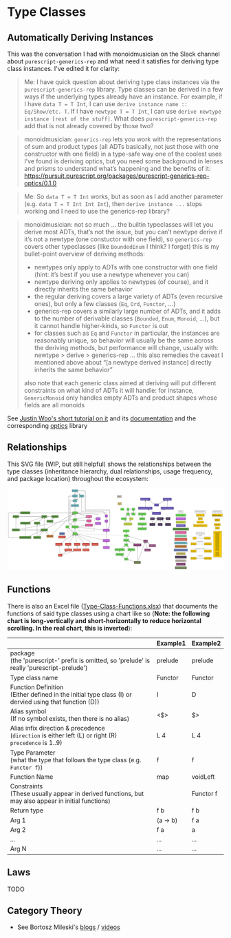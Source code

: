 # Type Classes

## Automatically Deriving Instances

This was the conversation I had with monoidmusician on the Slack channel about `purescript-generics-rep` and what need it satisfies for deriving type class instances. I've edited it for clarity:
> Me: I have quick question about deriving type class instances via the `purescript-generics-rep` library. Type classes can be derived in a few ways if the underlying types already have an instance. For example, if I have `data T = T Int`, I can use `derive instance name :: Eq/Show/etc. T`. If I have `newtype T = T Int`, I can use `derive newtype instance [rest of the stuff]`. What does `purescript-generics-rep` add that is not already covered by those two?

> monoidmusician: `generics-rep` lets you work with the representations of sum and product types (all ADTs basically, not just those with one constructor with one field) in a type-safe way
> one of the coolest uses I’ve found is deriving optics, but you need some background in lenses and prisms to understand what’s happening and the benefits of it: https://pursuit.purescript.org/packages/purescript-generics-rep-optics/0.1.0

> Me: So `data T = T Int` works, but as soon as I add another parameter (e.g. `data T = T Int Int Int`), then `derive instance ...` stops working and I need to use the generics-rep library?

> monoidmusician: not so much ... the builtin typeclasses will let you derive most ADTs, that’s not the issue, but you can’t newtype derive if it’s not a newtype (one constuctor with one field), so `generics-rep` covers other typeclasses (like `BoundedEnum` I think? I forget)
> this is my bullet-point overview of deriving methods:
>    - newtypes only apply to ADTs with one constructor with one field (hint: it’s best if you use a newtype whenever you can)
>    - newtype deriving only applies to newtypes (of course), and it directly inherits the same behavior
>    - the regular deriving covers a large variety of ADTs (even recursive ones), but only a few classes (`Eq`, `Ord`, `Functor`, ...)
>    - generics-rep covers a similarly large number of ADTs, and it adds to the number of derivable classes (`Bounded`, `Enum`, `Monoid`, ...), but it cannot handle higher-kinds, so `Functor` is out
>    - for classes such as `Eq` and `Functor` in particular, the instances are reasonably unique, so behavior will usually be the same across the deriving methods, but performance will change, usually with: newtype > derive > generics-rep ... this also remedies the caveat I mentioned above about “[a newtype derived instance] directly inherits the same behavior”
>
> also note that each generic class aimed at deriving will put different constraints on what kind of ADTs it will handle: for instance, `GenericMonoid` only handles empty ADTs and product shapes whose fields are all monoids

See [Justin Woo's short tutorial on it](https://purescript-simple-json.readthedocs.io/en/latest/generics-rep.html) and its [documentation](https://pursuit.purescript.org/packages/purescript-generics-rep/6.1.0) and the corresponding [optics](https://pursuit.purescript.org/packages/purescript-generics-rep-optics/1.1.0) library

## Relationships

This SVG file (WIP, but still helpful) shows the relationships between the type classes (inheritance hierarchy, dual relationships, usage frequency, and package location) throughout the ecosystem:

![typeclass-relationships](./Type-Class-Relationships.svg "Type Class Relationships")

## Functions

There is also an Excel file ([Type-Class-Functions.xlsx](./Type-Class-Functions.xlsx)) that documents the functions of said type classes using a chart like so (**Note: the following chart is long-vertically and short-horizontally to reduce horizontal scrolling. In the real chart, this is inverted**):

| | Example1 | Example2
| - | - | - |
| package<br>(the 'purescript-' prefix is omitted, so 'prelude' is really 'purescript-prelude') | prelude | prelude
| Type class name | Functor | Functor
| Function Definition<br>(Either defined in the initial type class (I) or dervied using that function (D)) | I | D
| Alias symbol<br>(If no symbol exists, then there is no alias) | <$> | $>
| Alias infix direction & precedence<br>(`direction` is either left (L) or right (R)<br>`precedence` is 1..9) | L 4 | L 4
| Type Parameter<br>(what the type that follows the type class (e.g. `Functor f`)) | f | f
| Function Name | map | voidLeft
| Constraints<br>(These usually appear in derived functions, but may also appear in initial functions) | | Functor f
| Return type | f b | f b
| Arg 1 | (a -> b) | f a
| Arg 2 | f a | a
| ...   | ... | ... |
| Arg N | ... | ... |

## Laws

TODO

## Category Theory

- See Bortosz Mileski's [blogs](https://bartoszmilewski.com/2014/10/28/category-theory-for-programmers-the-preface/) / [videos](https://www.youtube.com/playlist?list=PLbgaMIhjbmEnaH_LTkxLI7FMa2HsnawM_)
